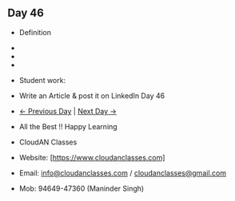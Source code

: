 ## Day 46

- Definition
  
- 

- 

- 

- Student work:
- Write an Article & post it on LinkedIn Day 46
- [← Previous Day](../Day45/README.md) | [Next Day →](../Day47/README.md)

- All the Best !! Happy Learning
- CloudAN Classes
- Website: [https://www.cloudanclasses.com]
- Email: info@cloudanclasses.com / cloudanclasses@gmail.com
- Mob: 94649-47360 (Maninder Singh)








